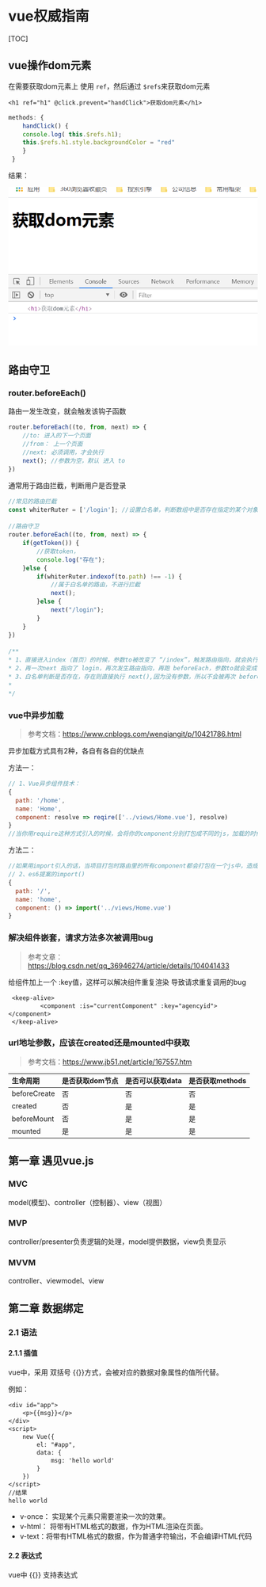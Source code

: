 # vue权威指南

[TOC]

## vue操作dom元素

在需要获取dom元素上 使用 `ref`，然后通过 `$refs`来获取dom元素

```vue
<h1 ref="h1" @click.prevent="handClick">获取dom元素</h1>
```

```js
methods: {
    handClick() {
    console.log( this.$refs.h1);
	this.$refs.h1.style.backgroundColor = "red"
    }
 }
```

结果：

![vue获取dom元素](/images/vue/vue获取dom元素.png)

## 路由守卫

### router.beforeEach()

路由一发生改变，就会触发该钩子函数

```js
router.beforeEach((to, from, next) => {
	//to: 进入的下一个页面
	//from： 上一个页面
	//next: 必须调用，才会执行
    next(); //参数为空，默认 进入 to
})
```

通常用于路由拦截，判断用户是否登录

```js
//常见的路由拦截
const whiterRuter = ['/login']; //设置白名单，判断数组中是否存在指定的某个对象，如果不存在，则返回 -1

//路由守卫
router.beforeEach((to, from, next) => {
	if(getToken()) {
		//获取token，
		console.log("存在");
	}else {
		if(whiterRuter.indexof(to.path) !== -1) {
			//属于白名单的路由，不进行拦截
			next();
		}else {
			next("/login");
		}
	}
})

/**
* 1、直接进入index（首页）的时候，参数to被改变了 “/index”，触发路由指向，就会执行 beforeEach()
* 2、再一次next 指向了 login，再次发生路由指向，再跑 beforeEach，参数to就会变成 "/login"
* 3、白名单判断是否存在，存在则直接执行 next(),因为没有参数，所以不会被再次 beforeEach()
*
*/
```



### vue中异步加载

> 参考文档：https://www.cnblogs.com/wenqiangit/p/10421786.html

异步加载方式具有2种，各自有各自的优缺点

方法一：

```js
// 1、Vue异步组件技术：
{
  path: '/home',
  name: 'Home',
  component: resolve => reqire(['../views/Home.vue'], resolve)
}
//当你用require这种方式引入的时候，会将你的component分别打包成不同的js，加载的时候也是按需加载，只用访问这个路由网址时才会加载这个js。
```

方法二：

```js
//如果用import引入的话，当项目打包时路由里的所有component都会打包在一个js中，造成进入首页时，需要加载的内容过多，时间相对比较长。
// 2、es6提案的import()
{
  path: '/',
  name: 'home',
  component: () => import('../views/Home.vue')
}
```



### 解决组件嵌套，请求方法多次被调用bug

> 参考文章：https://blog.csdn.net/qq_36946274/article/details/104041433

给组件加上一个 :key值，这样可以解决组件重复渲染 导致请求重复调用的bug

```vue
 <keep-alive>
         <component :is="currentComponent" :key="agencyid"></component>
 </keep-alive>
```



### url地址参数，应该在created还是**mounted**中获取

> 参考文档：https://www.jb51.net/article/167557.htm

| 生命周期     | 是否获取dom节点 | 是否可以获取data | 是否获取methods |
| :----------- | :-------------- | :--------------- | :-------------- |
| beforeCreate | 否              | 否               | 否              |
| created      | 否              | 是               | 是              |
| beforeMount  | 否              | 是               | 是              |
| mounted      | 是              | 是               | 是              |



## 第一章 遇见vue.js

### MVC

model(模型)、controller（控制器）、view（视图）

### MVP

controller/presenter负责逻辑的处理，model提供数据，view负责显示

### MVVM

controller、viewmodel、view



## 第二章  数据绑定

### 2.1 语法

#### 2.1.1 插值

vue中，采用 双括号 {{}}方式，会被对应的数据对象属性的值所代替。

例如：

```vue
<div id="app">
	<p>{{msg}}</p>
</div>
<script>
	new Vue({
        el: "#app",
        data: {
            msg: 'hello world'
        }
    })
</script>
//结果
hello world
```

- v-once： 实现某个元素只需要渲染一次的效果。
- v-html： 将带有HTML格式的数据，作为HTML渲染在页面。
- v-text：将带有HTML格式的数据，作为普通字符输出，不会编译HTML代码

#### 2.2 表达式

vue中 {{}} 支持表达式